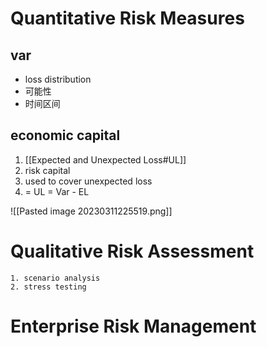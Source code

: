 
# Quantitative Risk Measures

## var
- loss distribution
- 可能性
- 时间区间
## economic capital 
1. [[Expected and Unexpected Loss#UL]]
2. risk capital 
3. used to cover unexpected loss
4. = UL = Var - EL 

![[Pasted image 20230311225519.png]]
# Qualitative Risk Assessment
	1. scenario analysis
	2. stress testing
# Enterprise Risk Management 

